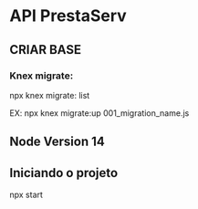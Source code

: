 # API PrestaServ

## CRIAR BASE

### Knex migrate:
<p>npx knex migrate: list</p>
<p>EX: npx knex migrate:up 001_migration_name.js</p>

## Node Version 14

## Iniciando o projeto
<p>npx start</p>

